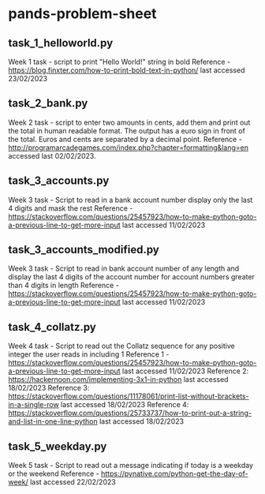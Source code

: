 # pands-problem-sheet

## task_1_helloworld.py 

Week 1 task - script to print "Hello World!" string in bold
Reference - https://blog.finxter.com/how-to-print-bold-text-in-python/ last accessed 23/02/2023

## task_2_bank.py 

Week 2 task - script to enter two amounts in cents, add them and print out the total in human readable format. The output has a euro sign in front of the total. Euros and cents are separated by a decimal point.
Reference - http://programarcadegames.com/index.php?chapter=formatting&lang=en accessed last  02/02/2023.

## task_3_accounts.py

Week 3 task - Script to read in a bank account number display only the last 4 digits and mask the rest
Reference - https://stackoverflow.com/questions/25457923/how-to-make-python-goto-a-previous-line-to-get-more-input last accessed 11/02/2023 

## task_3_accounts_modified.py

Week 3 task - Script to read in bank account number of any length and display the last 4 digits of the account number for account numbers greater than 4 digits in length 
Reference - https://stackoverflow.com/questions/25457923/how-to-make-python-goto-a-previous-line-to-get-more-input last accessed 11/02/2023

## task_4_collatz.py

Week 4 task - Script to read out the Collatz sequence for any positive integer the user reads in including 1
Reference 1 - https://stackoverflow.com/questions/25457923/how-to-make-python-goto-a-previous-line-to-get-more-input last accessed 11/02/2023
Reference 2: https://hackernoon.com/implementing-3x1-in-python last accessed 18/02/2023
Reference 3: https://stackoverflow.com/questions/11178061/print-list-without-brackets-in-a-single-row last accessed 18/02/2023
Reference 4:  https://stackoverflow.com/questions/25733737/how-to-print-out-a-string-and-list-in-one-line-python last accessed 18/02/2023

## task_5_weekday.py

Week 5 task - Script to read out a message indicating if today is a weekday or the weekend
Reference - https://pynative.com/python-get-the-day-of-week/ last accessed 22/02/2023
